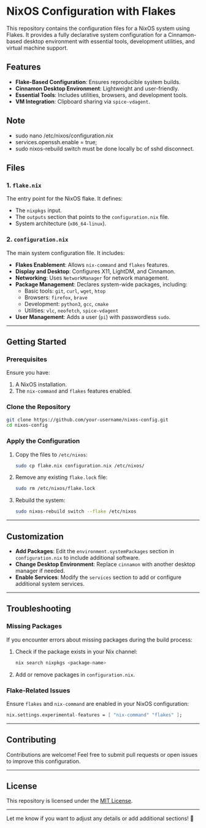# NixOS Configuration with Flakes

This repository contains the configuration files for a NixOS system using Flakes. It provides a fully declarative system configuration for a Cinnamon-based desktop environment with essential tools, development utilities, and virtual machine support.

## Features

- **Flake-Based Configuration**: Ensures reproducible system builds.
- **Cinnamon Desktop Environment**: Lightweight and user-friendly.
- **Essential Tools**: Includes utilities, browsers, and development tools.
- **VM Integration**: Clipboard sharing via `spice-vdagent`.

## Note
 - sudo nano /etc/nixos/configuration.nix
 - services.openssh.enable = true;
 - sudo nixos-rebuild switch must be done locally bc of sshd disconnect.

## Files

### 1. `flake.nix`

The entry point for the NixOS flake. It defines:
- The `nixpkgs` input.
- The `outputs` section that points to the `configuration.nix` file.
- System architecture (`x86_64-linux`).

### 2. `configuration.nix`

The main system configuration file. It includes:
- **Flakes Enablement**: Allows `nix-command` and `flakes` features.
- **Display and Desktop**: Configures X11, LightDM, and Cinnamon.
- **Networking**: Uses `NetworkManager` for network management.
- **Package Management**: Declares system-wide packages, including:
  - Basic tools: `git`, `curl`, `wget`, `htop`
  - Browsers: `firefox`, `brave`
  - Development: `python3`, `gcc`, `cmake`
  - Utilities: `vlc`, `neofetch`, `spice-vdagent`
- **User Management**: Adds a user (`pi`) with passwordless `sudo`.

---

## Getting Started

### Prerequisites

Ensure you have:
1. A NixOS installation.
2. The `nix-command` and `flakes` features enabled.

### Clone the Repository

```bash
git clone https://github.com/your-username/nixos-config.git
cd nixos-config
```

### Apply the Configuration

1. Copy the files to `/etc/nixos`:
   ```bash
   sudo cp flake.nix configuration.nix /etc/nixos/
   ```

2. Remove any existing `flake.lock` file:
   ```bash
   sudo rm /etc/nixos/flake.lock
   ```

3. Rebuild the system:
   ```bash
   sudo nixos-rebuild switch --flake /etc/nixos
   ```

---

## Customization

- **Add Packages**: Edit the `environment.systemPackages` section in `configuration.nix` to include additional software.
- **Change Desktop Environment**: Replace `cinnamon` with another desktop manager if needed.
- **Enable Services**: Modify the `services` section to add or configure additional system services.

---

## Troubleshooting

### Missing Packages
If you encounter errors about missing packages during the build process:
1. Check if the package exists in your Nix channel:
   ```bash
   nix search nixpkgs <package-name>
   ```
2. Add or remove packages in `configuration.nix`.

### Flake-Related Issues
Ensure `flakes` and `nix-command` are enabled in your NixOS configuration:
```nix
nix.settings.experimental-features = [ "nix-command" "flakes" ];
```

---

## Contributing

Contributions are welcome! Feel free to submit pull requests or open issues to improve this configuration.

---

## License

This repository is licensed under the [MIT License](LICENSE).

---

Let me know if you want to adjust any details or add additional sections! 🚀
